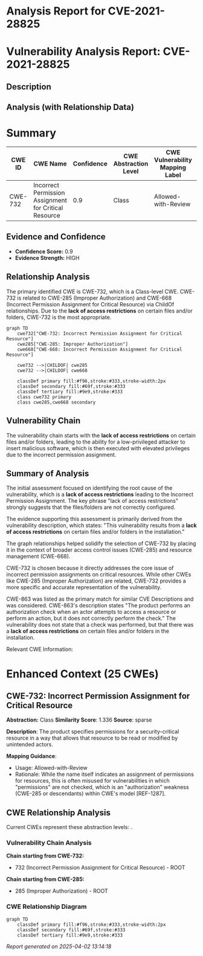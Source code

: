 # Analysis Report for CVE-2021-28825

# Vulnerability Analysis Report: CVE-2021-28825

## Description



## Analysis (with Relationship Data)

# Summary
| CWE ID | CWE Name | Confidence | CWE Abstraction Level | CWE Vulnerability Mapping Label | CWE-Vulnerability Mapping Notes |
|---|---|---|---|---|---|
| CWE-732 | Incorrect Permission Assignment for Critical Resource | 0.9 | Class | Allowed-with-Review | Primary CWE |

## Evidence and Confidence

*   **Confidence Score:** 0.9
*   **Evidence Strength:** HIGH

## Relationship Analysis
The primary identified CWE is CWE-732, which is a Class-level CWE. CWE-732 is related to CWE-285 (Improper Authorization) and CWE-668 (Incorrect Permission Assignment for Critical Resource) via ChildOf relationships. Due to the **lack of access restrictions** on certain files and/or folders, CWE-732 is the most appropriate.

```mermaid
graph TD
    cwe732["CWE-732: Incorrect Permission Assignment for Critical Resource"]
    cwe285["CWE-285: Improper Authorization"]
    cwe668["CWE-668: Incorrect Permission Assignment for Critical Resource"]
    
    cwe732 -->|CHILDOF| cwe285
    cwe732 -->|CHILDOF| cwe668
    
    classDef primary fill:#f96,stroke:#333,stroke-width:2px
    classDef secondary fill:#69f,stroke:#333
    classDef tertiary fill:#9e9,stroke:#333
    class cwe732 primary
    class cwe285,cwe668 secondary
```

## Vulnerability Chain
The vulnerability chain starts with the **lack of access restrictions** on certain files and/or folders, leading to the ability for a low-privileged attacker to insert malicious software, which is then executed with elevated privileges due to the incorrect permission assignment.

## Summary of Analysis
The initial assessment focused on identifying the root cause of the vulnerability, which is a **lack of access restrictions** leading to the Incorrect Permission Assignment. The key phrase "lack of access restrictions" strongly suggests that the files/folders are not correctly configured.

The evidence supporting this assessment is primarily derived from the vulnerability description, which states: "This vulnerability results from a **lack of access restrictions** on certain files and/or folders in the installation."

The graph relationships helped solidify the selection of CWE-732 by placing it in the context of broader access control issues (CWE-285) and resource management (CWE-668).

CWE-732 is chosen because it directly addresses the core issue of incorrect permission assignments on critical resources. While other CWEs like CWE-285 (Improper Authorization) are related, CWE-732 provides a more specific and accurate representation of the vulnerability.

CWE-863 was listed as the primary match for similar CVE Descriptions and was considered. CWE-863's description states "The product performs an authorization check when an actor attempts to access a resource or perform an action, but it does not correctly perform the check." The vulnerability does not state that a check was performed, but that there was a **lack of access restrictions** on certain files and/or folders in the installation.

Relevant CWE Information:

# Enhanced Context (25 CWEs)

## CWE-732: Incorrect Permission Assignment for Critical Resource
**Abstraction:** Class
**Similarity Score**: 1.336
**Source**: sparse

**Description**:
The product specifies permissions for a security-critical resource in a way that allows that resource to be read or modified by unintended actors.

**Mapping Guidance**:
- Usage: Allowed-with-Review
- Rationale: While the name itself indicates an assignment of permissions for resources, this is often misused for vulnerabilities in which "permissions" are not checked, which is an "authorization" weakness (CWE-285 or descendants) within CWE's model [REF-1287].


## CWE Relationship Analysis

Current CWEs represent these abstraction levels: .


### Vulnerability Chain Analysis

**Chain starting from CWE-732:**
- 732 (Incorrect Permission Assignment for Critical Resource) - ROOT


**Chain starting from CWE-285:**
- 285 (Improper Authorization) - ROOT



### CWE Relationship Diagram

```mermaid
graph TD
    classDef primary fill:#f96,stroke:#333,stroke-width:2px
    classDef secondary fill:#69f,stroke:#333
    classDef tertiary fill:#9e9,stroke:#333
```



*Report generated on 2025-04-02 13:14:18*
